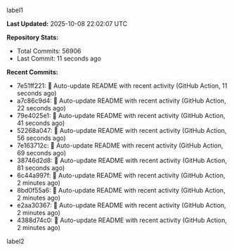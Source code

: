 
label1 
<!-- ACTIVITY_START -->
**Last Updated:** 2025-10-08 22:02:07 UTC

**Repository Stats:**
- Total Commits: 56906
- Last Commit: 11 seconds ago

**Recent Commits:**
- 7e51ff221: 🤖 Auto-update README with recent activity (GitHub Action, 11 seconds ago)
- a7c86c9d4: 🤖 Auto-update README with recent activity (GitHub Action, 22 seconds ago)
- 79e4025e1: 🤖 Auto-update README with recent activity (GitHub Action, 41 seconds ago)
- 52268a047: 🤖 Auto-update README with recent activity (GitHub Action, 56 seconds ago)
- 7e163712c: 🤖 Auto-update README with recent activity (GitHub Action, 69 seconds ago)
- 38746d2d8: 🤖 Auto-update README with recent activity (GitHub Action, 81 seconds ago)
- 6c44a997f: 🤖 Auto-update README with recent activity (GitHub Action, 2 minutes ago)
- 8bd0f55a6: 🤖 Auto-update README with recent activity (GitHub Action, 2 minutes ago)
- e2aa30367: 🤖 Auto-update README with recent activity (GitHub Action, 2 minutes ago)
- 4388d74c0: 🤖 Auto-update README with recent activity (GitHub Action, 2 minutes ago)
<!-- ACTIVITY_END -->

label2
